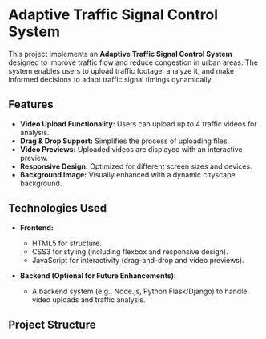 
# Adaptive Traffic Signal Control System

This project implements an **Adaptive Traffic Signal Control System** designed to improve traffic flow and reduce congestion in urban areas. The system enables users to upload traffic footage, analyze it, and make informed decisions to adapt traffic signal timings dynamically.

## Features

- **Video Upload Functionality:** Users can upload up to 4 traffic videos for analysis.
- **Drag & Drop Support:** Simplifies the process of uploading files.
- **Video Previews:** Uploaded videos are displayed with an interactive preview.
- **Responsive Design:** Optimized for different screen sizes and devices.
- **Background Image:** Visually enhanced with a dynamic cityscape background.

## Technologies Used

- **Frontend:**
  - HTML5 for structure.
  - CSS3 for styling (including flexbox and responsive design).
  - JavaScript for interactivity (drag-and-drop and video previews).

- **Backend (Optional for Future Enhancements):**
  - A backend system (e.g., Node.js, Python Flask/Django) to handle video uploads and traffic analysis.

## Project Structure

